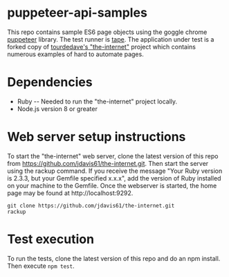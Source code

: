# puppeteer-api-samples
This repo contains sample ES6 page objects using the goggle chrome [puppeteer](https://github.com/GoogleChrome/puppeteer) library. The test runner is [tape](https://github.com/substack/tape). The application under test is a forked copy of [tourdedave's "the-internet"](https://github.com/tourdedave/the-internet) project which contains numerous examples of hard to automate pages. 

# Dependencies
* Ruby -- Needed to run the "the-internet" project locally.
* Node.js version 8 or greater

# Web server setup instructions
To start the "the-internet" web server, clone the latest version of this repo from https://github.com/jdavis61/the-internet.git. Then start the server using the rackup command. If you receive the message "Your Ruby version is 2.3.3, but your Gemfile specified x.x.x", add the version of Ruby installed on your machine to the Gemfile. Once the webserver is started, the home page may be found at http://localhost:9292.

```
git clone https://github.com/jdavis61/the-internet.git
rackup
```

# Test execution
To run the tests, clone the latest version of this repo and do an npm install. Then execute ```npm test```.
